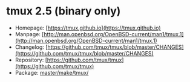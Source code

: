 # tmux 2.5 (binary only)
 - Homepage: [https://tmux.github.io](https://tmux.github.io)
 - Manpage: [http://man.openbsd.org/OpenBSD-current/man1/tmux.1](http://man.openbsd.org/OpenBSD-current/man1/tmux.1)
 - Changelog: [https://github.com/tmux/tmux/blob/master/CHANGES](https://github.com/tmux/tmux/blob/master/CHANGES)
 - Repository: [https://github.com/tmux/tmux](https://github.com/tmux/tmux)
 - Package: [master/make/tmux/](https://github.com/Freetz-NG/freetz-ng/tree/master/make/tmux/)

